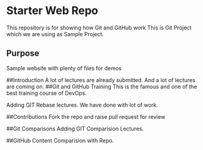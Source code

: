 # Starter Web Repo

This repository is for showing how Git and GitHub work
This is Git Project which we are using as Sample Project.
## Purpose

Sample website with plenty of files for demos


##Introduction
A lot of lectures are already submitted.
And a lot of lectures are coming on.
##Git and GitHub Training
This is the famous and one of the best training course of DevOps.

Adding GIT Rebase lectures. We have done with lot of work.

##Contributions
Fork the repo and raise pull request for review

##Git Comparisons
Adding GIT Comparision Lectures.

##GitHub Content
Comparision with Repo.
